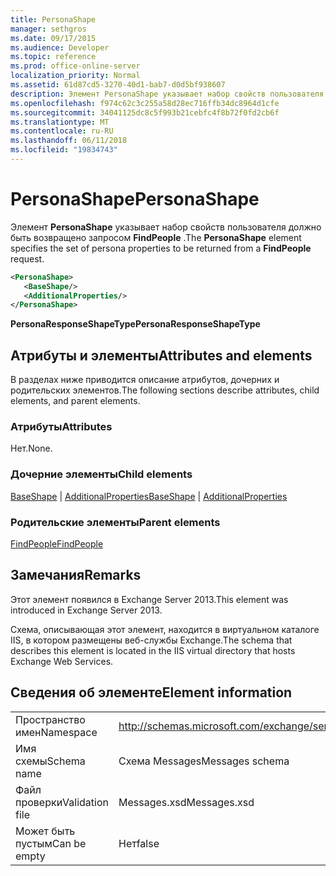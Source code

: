 ```yaml
---
title: PersonaShape
manager: sethgros
ms.date: 09/17/2015
ms.audience: Developer
ms.topic: reference
ms.prod: office-online-server
localization_priority: Normal
ms.assetid: 61d87cd5-3270-40d1-bab7-d0d5bf938607
description: Элемент PersonaShape указывает набор свойств пользователя должно быть возвращено запросом FindPeople.
ms.openlocfilehash: f974c62c3c255a58d28ec716ffb34dc8964d1cfe
ms.sourcegitcommit: 34041125dc8c5f993b21cebfc4f8b72f0fd2cb6f
ms.translationtype: MT
ms.contentlocale: ru-RU
ms.lasthandoff: 06/11/2018
ms.locfileid: "19834743"
---
```

# <a name="personashape"></a><span data-ttu-id="0f53a-103">PersonaShape</span><span class="sxs-lookup"><span data-stu-id="0f53a-103">PersonaShape</span></span>

<span data-ttu-id="0f53a-104">Элемент **PersonaShape** указывает набор свойств пользователя должно быть возвращено запросом **FindPeople** .</span><span class="sxs-lookup"><span data-stu-id="0f53a-104">The **PersonaShape** element specifies the set of persona properties to be returned from a **FindPeople** request.</span></span> 
  
```XML
<PersonaShape>
   <BaseShape/>
   <AdditionalProperties/>
</PersonaShape>
```

 <span data-ttu-id="0f53a-105">**PersonaResponseShapeType**</span><span class="sxs-lookup"><span data-stu-id="0f53a-105">**PersonaResponseShapeType**</span></span>
## <a name="attributes-and-elements"></a><span data-ttu-id="0f53a-106">Атрибуты и элементы</span><span class="sxs-lookup"><span data-stu-id="0f53a-106">Attributes and elements</span></span>

<span data-ttu-id="0f53a-107">В разделах ниже приводится описание атрибутов, дочерних и родительских элементов.</span><span class="sxs-lookup"><span data-stu-id="0f53a-107">The following sections describe attributes, child elements, and parent elements.</span></span>
  
### <a name="attributes"></a><span data-ttu-id="0f53a-108">Атрибуты</span><span class="sxs-lookup"><span data-stu-id="0f53a-108">Attributes</span></span>

<span data-ttu-id="0f53a-109">Нет.</span><span class="sxs-lookup"><span data-stu-id="0f53a-109">None.</span></span>
  
### <a name="child-elements"></a><span data-ttu-id="0f53a-110">Дочерние элементы</span><span class="sxs-lookup"><span data-stu-id="0f53a-110">Child elements</span></span>

<span data-ttu-id="0f53a-111">[BaseShape](baseshape.md) | [AdditionalProperties](additionalproperties.md)</span><span class="sxs-lookup"><span data-stu-id="0f53a-111">[BaseShape](baseshape.md) | [AdditionalProperties](additionalproperties.md)</span></span>
  
### <a name="parent-elements"></a><span data-ttu-id="0f53a-112">Родительские элементы</span><span class="sxs-lookup"><span data-stu-id="0f53a-112">Parent elements</span></span>

[<span data-ttu-id="0f53a-113">FindPeople</span><span class="sxs-lookup"><span data-stu-id="0f53a-113">FindPeople</span></span>](findpeople.md)
  
## <a name="remarks"></a><span data-ttu-id="0f53a-114">Замечания</span><span class="sxs-lookup"><span data-stu-id="0f53a-114">Remarks</span></span>

<span data-ttu-id="0f53a-115">Этот элемент появился в Exchange Server 2013.</span><span class="sxs-lookup"><span data-stu-id="0f53a-115">This element was introduced in Exchange Server 2013.</span></span>
  
<span data-ttu-id="0f53a-116">Схема, описывающая этот элемент, находится в виртуальном каталоге IIS, в котором размещены веб-службы Exchange.</span><span class="sxs-lookup"><span data-stu-id="0f53a-116">The schema that describes this element is located in the IIS virtual directory that hosts Exchange Web Services.</span></span>
  
## <a name="element-information"></a><span data-ttu-id="0f53a-117">Сведения об элементе</span><span class="sxs-lookup"><span data-stu-id="0f53a-117">Element information</span></span>

|||
|:-----|:-----|
|<span data-ttu-id="0f53a-118">Пространство имен</span><span class="sxs-lookup"><span data-stu-id="0f53a-118">Namespace</span></span>  <br/> |http://schemas.microsoft.com/exchange/services/2006/messages  <br/> |
|<span data-ttu-id="0f53a-119">Имя схемы</span><span class="sxs-lookup"><span data-stu-id="0f53a-119">Schema name</span></span>  <br/> |<span data-ttu-id="0f53a-120">Схема Messages</span><span class="sxs-lookup"><span data-stu-id="0f53a-120">Messages schema</span></span>  <br/> |
|<span data-ttu-id="0f53a-121">Файл проверки</span><span class="sxs-lookup"><span data-stu-id="0f53a-121">Validation file</span></span>  <br/> |<span data-ttu-id="0f53a-122">Messages.xsd</span><span class="sxs-lookup"><span data-stu-id="0f53a-122">Messages.xsd</span></span>  <br/> |
|<span data-ttu-id="0f53a-123">Может быть пустым</span><span class="sxs-lookup"><span data-stu-id="0f53a-123">Can be empty</span></span>  <br/> |<span data-ttu-id="0f53a-124">Нет</span><span class="sxs-lookup"><span data-stu-id="0f53a-124">false</span></span>  <br/> |
   

